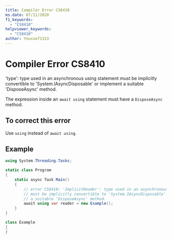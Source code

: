 ```yaml
---
title: Compiler Error CS8410
ms.date: 07/11/2020
f1_keywords:
  - "CS8410"
helpviewer_keywords:
  - "CS8410"
author: Youssef1313
---
```

# Compiler Error CS8410

'type': type used in an asynchronous using statement must be implicitly convertible to 'System.IAsyncDisposable' or implement a suitable 'DisposeAsync' method.

The expression inside an `await using` statement must have a `DisposeAsync` method.

## To correct this error

Use `using` instead of `await using`.

## Example

<!-- TODO: The current example is a little bit poor. -->

```csharp
using System.Threading.Tasks;

static class Program 
{
    static async Task Main() 
    {
        // error CS8410: 'ImplicitReader': type used in an asynchronous using statement
        // must be implicitly convertible to 'System.IAsyncDisposable' or implement
        // a suitable 'DisposeAsync' method.
        await using var reader = new Example();
    }
}

class Example
{
}
```
